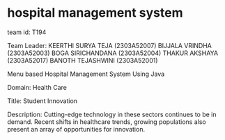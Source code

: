 # hospital management system
team id: T194

Team Leader: KEERTHI SURYA TEJA (2303A52007)
BIJJALA VRINDHA (2303A52003)
BOGA SIRICHANDANA (2303A52004)
THAKUR AKSHAYA (2303A52017)
BANOTH TEJASHWINI (2303A52001)

Menu based Hospital Management System Using Java

Domain: Health Care

Title: Student Innovation

Description: Cutting-edge technology in these sectors continues to be in demand. Recent shifts in healthcare trends, growing populations also present an array of opportunities for innovation.
